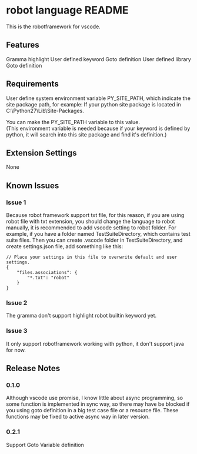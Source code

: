 # robot language README
This is the robotframework for vscode.

## Features
Gramma highlight
User defined keyword Goto definition
User defined library Goto definition

## Requirements
User define system environment variable PY_SITE_PATH, which indicate the site package path, for example:
If your python site package is located in C:\Python27\Lib\Site-Packages.  

You can make the PY_SITE_PATH variable to this value.  
(This environment variable is needed because if your keyword is defined by python, it will search into this site package and find it's definition.)


## Extension Settings
None

## Known Issues

### Issue 1
Because robot framework support txt file, for this reason, if you are using robot file with txt extension,
you should change the language to robot manually, it is recommended to add vscode setting to robot folder.
For example, if you have a folder named TestSuiteDirectory, which contains test suite files.
Then you can create .vscode folder in TestSuiteDirectory, and create settings.json file, add something like
this:

    // Place your settings in this file to overwrite default and user settings.
    {
        "files.associations": {
            "*.txt": "robot"
        }
    }

### Issue 2
The gramma don't support highlight robot builtin keyword yet.

### Issue 3
It only support robotframework working with python, it don't support java for now.

## Release Notes

### 0.1.0
Although vscode use promise, I know little about async programming, so some function is implemented
in sync way, so there may have be blocked if you using goto definition in a big test case file or a resource file.
These functions may be fixed to active async way in later version.

### 0.2.1
Support Goto Variable definition